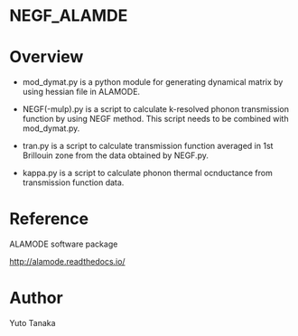 NEGF_ALAMDE
====

# Overview

* mod_dymat.py is a python module for generating dynamical matrix by using hessian file in ALAMODE. 

* NEGF(-mulp).py is a script to calculate k-resolved phonon transmission function by using NEGF method. This script needs to be combined with mod_dymat.py.

* tran.py is a script to calculate transmission function averaged in 1st Brillouin zone from the data obtained by NEGF.py.

* kappa.py is a script to calculate phonon thermal ocnductance from transmission function data.


# Reference
ALAMODE software package

http://alamode.readthedocs.io/

# Author
Yuto Tanaka 
